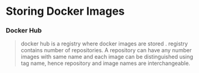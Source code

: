 # Storing Docker Images
### Docker Hub
> docker hub is a registry where docker images are stored . registry contains number of repositories. A repository can have any number images with same name  and each image can be distinguished using tag name, hence repository and image names are interchangeable. 
<!--stackedit_data:
eyJoaXN0b3J5IjpbMTM3NzQ4NjI2M119
-->